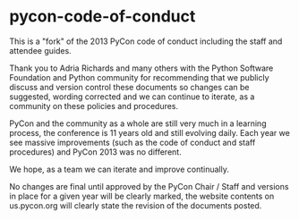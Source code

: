 pycon-code-of-conduct 
=====================

This is a "fork" of the 2013 PyCon code of conduct including the staff and
attendee guides.

Thank you to Adria Richards and many others with the Python Software Foundation
and Python community for recommending that we publicly discuss and version
control these documents so changes can be suggested, wording corrected and we
can continue to iterate, as a community on these policies and procedures.

PyCon and the community as a whole are still very much in a learning process,
the conference is 11 years old and still evolving daily. Each year we see
massive improvements (such as the code of conduct and staff procedures) and
PyCon 2013 was no different.

We hope, as a team we can iterate and improve continually.

No changes are final until approved by the PyCon Chair / Staff and versions in
place for a given year will be clearly marked, the website contents on
us.pycon.org will clearly state the revision of the documents posted.
